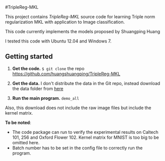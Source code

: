 #TripleReg-MKL

This project contains *TripleReg-MKL* source code for learning Triple norm regularization MKL with application to Image classification.

This code currently implements the models proposed by Shuangping Huang

I tested this code with Ubuntu 12.04 and Windows 7.


## Getting started

1. **Get the code.** `$ git clone` the repo https://github.com/huangshuangping/TripleReg-MKL

2. **Get the data.** I don't distribute the data in the Git repo, instead download the data folder from [here](https://drive.google.com/file/d/0B8jbj0dJeIcOSGdtYWRhdFpIODA/view?usp=sharing)

3. **Run the main program.** `demo_all` 

Also, this download does not include the raw image files but include the kernel matrix.

**To be noted**:

* The code package can run to verify the experimental results on Caltech 101, 256 and Oxford Flower 102. Kernel matrix for MNIST is too big to be omitted here.
* Batch number has to be set in the config file to correctly run the program.




